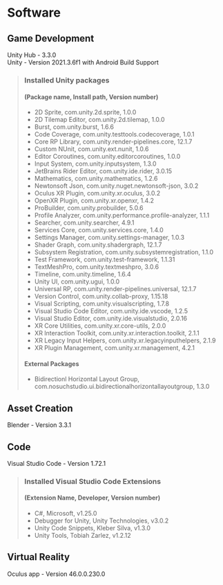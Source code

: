 # Software

## Game Development  

Unity Hub - 3.3.0  
Unity - Version 2021.3.6f1 with Android Build Support  

>### Installed Unity packages
>
>#### (Package name, Install path, Version number)
>
>- 2D Sprite, com.unity.2d.sprite, 1.0.0
>- 2D Tilemap Editor, com.unity.2d.tilemap, 1.0.0
>- Burst, com.unity.burst, 1.6.6
>- Code Coverage, com.unity.testtools.codecoverage, 1.0.1
>- Core RP Library, com.unity.render-pipelines.core, 12.1.7
>- Custom NUnit, com.unity.ext.nunit, 1.0.6
>- Editor Coroutines, com.unity.editorcoroutines, 1.0.0
>- Input System, com.unity.inputsystem, 1.3.0
>- JetBrains Rider Editor, com.unity.ide.rider, 3.0.15
>- Mathematics, com.unity.mathematics, 1.2.6
>- Newtonsoft Json, com.unity.nuget.newtonsoft-json, 3.0.2
>- Oculus XR Plugin, com.unity.xr.oculus, 3.0.2
>- OpenXR Plugin, com.unity.xr.openxr, 1.4.2
>- ProBuilder, com.unity.probuilder, 5.0.6
>- Profile Analyzer, com.unity.performance.profile-analyzer, 1.1.1
>- Searcher, com.unity.searcher, 4.9.1
>- Services Core, com.unity.services.core, 1.4.0
>- Settings Manager, com.unity.settings-manager, 1.0.3
>- Shader Graph, com.unity.shadergraph, 12.1.7
>- Subsystem Registration, com.unity.subsystemregistration, 1.1.0
>- Test Framework, com.unity.test-framework, 1.1.31
>- TextMeshPro, com.unity.textmeshpro, 3.0.6
>- Timeline, com.unity.timeline, 1.6.4
>- Unity UI, com.unity.ugui, 1.0.0
>- Universal RP, com.unity.render-pipelines.universal, 12.1.7
>- Version Control, com.unity.collab-proxy, 1.15.18
>- Visual Scripting, com.unity.visualscripting, 1.7.8
>- Visual Studio Code Editor, com.unity.ide.vscode, 1.2.5
>- Visual Studio Editor, com.unity.ide.visualstudio, 2.0.16
>- XR Core Utilities, com.unity.xr.core-utils, 2.0.0
>- XR Interaction Toolkit, com.unity.xr.interaction.toolkit, 2.1.1
>- XR Legacy Input Helpers, com.unity.xr.legacyinputhelpers, 2.1.9
>- XR Plugin Management, com.unity.xr.management, 4.2.1
>
>#### External Packages
>
>- Bidirectionl Horizontal Layout Group, com.nosuchstudio.ui.bidirectionalhorizontallayoutgroup, 1.3.0
  
## Asset Creation

Blender - Version 3.3.1

## Code

Visual Studio Code - Version 1.72.1

>### Installed Visual Studio Code Extensions
>
>#### (Extension Name, Developer, Version number)
>
>- C#, Microsoft, v1.25.0
>- Debugger for Unity, Unity Technologies, v3.0.2
>- Unity Code Snippets, Kleber Silva, v1.3.0
>- Unity Tools, Tobiah Zarlez, v1.2.12

## Virtual Reality

Oculus app - Version 46.0.0.230.0
